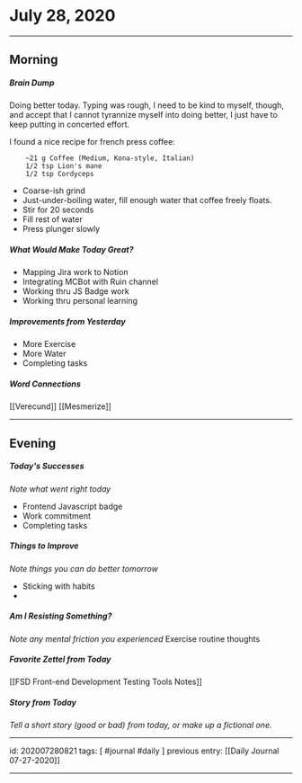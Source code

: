 # July 28, 2020
---
## Morning
##### Brain Dump
Doing better today. Typing was rough, I need to be kind to myself, though, and accept that I cannot tyrannize myself into doing better, I just have to keep putting in concerted effort.

I found a nice recipe for french press coffee:

        ~21 g Coffee (Medium, Kona-style, Italian)
        1/2 tsp Lion's mane
        1/2 tsp Cordyceps
- Coarse-ish grind
- Just-under-boiling water, fill enough water that coffee freely floats.
- Stir for 20 seconds
- Fill rest of water
- Press plunger slowly

##### What Would Make Today Great?
 - Mapping Jira work to Notion
 - Integrating MCBot with Ruin channel
 - Working thru JS Badge work
 - Working thru personal learning
 

##### Improvements from Yesterday
- More Exercise
- More Water
- Completing tasks

##### Word Connections
[[Verecund]]
[[Mesmerize]]

---
## Evening
##### Today's Successes
*Note what went right today*
- Frontend Javascript badge
- Work commitment
- Completing tasks

##### Things to Improve
*Note things you can do better tomorrow*
- Sticking with habits
- 

##### Am I Resisting Something?
*Note any mental friction you experienced*
Exercise routine thoughts

##### Favorite Zettel from Today
[[FSD Front-end Development Testing Tools Notes]]

##### Story from Today
*Tell a short story (good or bad) from today, or make up a fictional one.*




---

id: 202007280821
tags: [ #journal #daily ]
previous entry: [[Daily Journal 07-27-2020]]

---